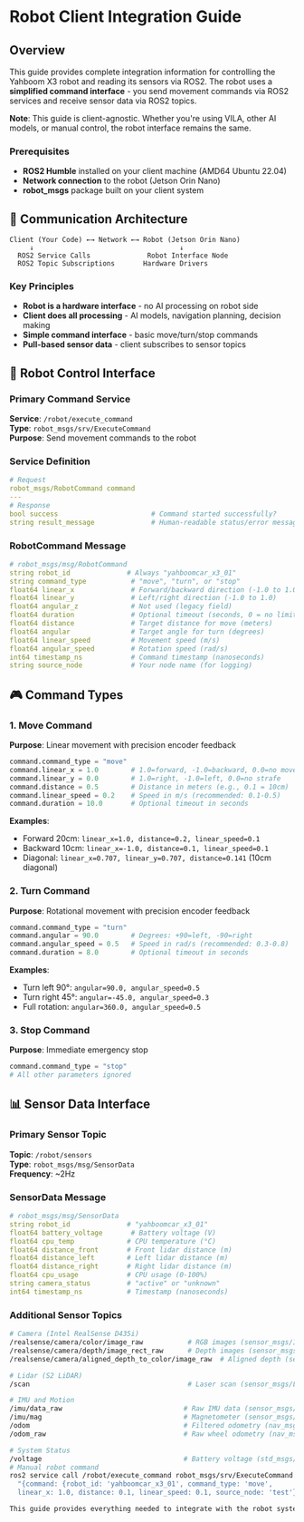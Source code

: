 # Robot Client Integration Guide

## Overview

This guide provides complete integration information for controlling the Yahboom X3 robot and reading its sensors via ROS2. The robot uses a **simplified command interface** - you send movement commands via ROS2 services and receive sensor data via ROS2 topics.

**Note**: This guide is client-agnostic. Whether you're using VILA, other AI models, or manual control, the robot interface remains the same.

### Prerequisites
- **ROS2 Humble** installed on your client machine (AMD64 Ubuntu 22.04)
- **Network connection** to the robot (Jetson Orin Nano)
- **robot_msgs** package built on your client system

## 📡 Communication Architecture

```
Client (Your Code) ←→ Network ←→ Robot (Jetson Orin Nano)
     ↓                                    ↓
  ROS2 Service Calls              Robot Interface Node
  ROS2 Topic Subscriptions       Hardware Drivers
```

### Key Principles
- **Robot is a hardware interface** - no AI processing on robot side
- **Client does all processing** - AI models, navigation planning, decision making
- **Simple command interface** - basic move/turn/stop commands
- **Pull-based sensor data** - client subscribes to sensor topics

## 🎯 Robot Control Interface

### Primary Command Service
**Service**: `/robot/execute_command`  
**Type**: `robot_msgs/srv/ExecuteCommand`  
**Purpose**: Send movement commands to the robot

### Service Definition
```yaml
# Request
robot_msgs/RobotCommand command
---
# Response  
bool success                       # Command started successfully?
string result_message              # Human-readable status/error message
```

### RobotCommand Message
```yaml
# robot_msgs/msg/RobotCommand
string robot_id              # Always "yahboomcar_x3_01"
string command_type           # "move", "turn", or "stop"
float64 linear_x              # Forward/backward direction (-1.0 to 1.0)
float64 linear_y              # Left/right direction (-1.0 to 1.0)  
float64 angular_z             # Not used (legacy field)
float64 duration              # Optional timeout (seconds, 0 = no limit)
float64 distance              # Target distance for move (meters)
float64 angular               # Target angle for turn (degrees)
float64 linear_speed          # Movement speed (m/s)
float64 angular_speed         # Rotation speed (rad/s)
int64 timestamp_ns            # Command timestamp (nanoseconds)
string source_node            # Your node name (for logging)
```

## 🎮 Command Types

### 1. Move Command
**Purpose**: Linear movement with precision encoder feedback

```python
command.command_type = "move"
command.linear_x = 1.0        # 1.0=forward, -1.0=backward, 0.0=no movement
command.linear_y = 0.0        # 1.0=right, -1.0=left, 0.0=no strafe  
command.distance = 0.5        # Distance in meters (e.g., 0.1 = 10cm)
command.linear_speed = 0.2    # Speed in m/s (recommended: 0.1-0.5)
command.duration = 10.0       # Optional timeout in seconds
```

**Examples**:
- Forward 20cm: `linear_x=1.0, distance=0.2, linear_speed=0.1`
- Backward 10cm: `linear_x=-1.0, distance=0.1, linear_speed=0.1`
- Diagonal: `linear_x=0.707, linear_y=0.707, distance=0.141` (10cm diagonal)

### 2. Turn Command  
**Purpose**: Rotational movement with precision encoder feedback

```python
command.command_type = "turn"
command.angular = 90.0        # Degrees: +90=left, -90=right
command.angular_speed = 0.5   # Speed in rad/s (recommended: 0.3-0.8)
command.duration = 8.0        # Optional timeout in seconds
```

**Examples**:
- Turn left 90°: `angular=90.0, angular_speed=0.5`
- Turn right 45°: `angular=-45.0, angular_speed=0.3`
- Full rotation: `angular=360.0, angular_speed=0.5`

### 3. Stop Command
**Purpose**: Immediate emergency stop

```python
command.command_type = "stop"
# All other parameters ignored
```

## 📊 Sensor Data Interface

### Primary Sensor Topic
**Topic**: `/robot/sensors`  
**Type**: `robot_msgs/msg/SensorData`  
**Frequency**: ~2Hz  

### SensorData Message
```yaml
# robot_msgs/msg/SensorData
string robot_id              # "yahboomcar_x3_01"
float64 battery_voltage       # Battery voltage (V)
float64 cpu_temp             # CPU temperature (°C)
float64 distance_front       # Front lidar distance (m)
float64 distance_left        # Left lidar distance (m) 
float64 distance_right       # Right lidar distance (m)
float64 cpu_usage            # CPU usage (0-100%)
string camera_status         # "active" or "unknown"
int64 timestamp_ns           # Timestamp (nanoseconds)
```

### Additional Sensor Topics
```bash
# Camera (Intel RealSense D435i)
/realsense/camera/color/image_raw           # RGB images (sensor_msgs/Image)
/realsense/camera/depth/image_rect_raw      # Depth images (sensor_msgs/Image)  
/realsense/camera/aligned_depth_to_color/image_raw  # Aligned depth (sensor_msgs/Image)

# Lidar (S2 LiDAR)
/scan                                       # Laser scan (sensor_msgs/LaserScan)

# IMU and Motion
/imu/data_raw                              # Raw IMU data (sensor_msgs/Imu)
/imu/mag                                   # Magnetometer (sensor_msgs/MagneticField)
/odom                                      # Filtered odometry (nav_msgs/Odometry)
/odom_raw                                  # Raw wheel odometry (nav_msgs/Odometry)

# System Status  
/voltage                                   # Battery voltage (std_msgs/Float32)
# Manual robot command
ros2 service call /robot/execute_command robot_msgs/srv/ExecuteCommand \
  "{command: {robot_id: 'yahboomcar_x3_01', command_type: 'move', 
  linear_x: 1.0, distance: 0.1, linear_speed: 0.1, source_node: 'test'}}"

This guide provides everything needed to integrate with the robot system. The robot acts as a simple hardware interface - you send movement commands and receive sensor data. All AI processing (VILA, GPT-4V, custom models, etc.), path planning, and decision making happens on your client system.
```

